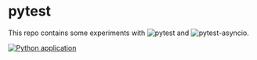 # pytest

This repo contains some experiments with ![pytest](https://docs.pytest.org/en/7.2.x/) and ![pytest-asyncio](https://pypi.org/project/pytest-asyncio/).

[![Python application](https://github.com/pgit/pytest/actions/workflows/python-app.yml/badge.svg)](https://github.com/pgit/pytest/actions/workflows/python-app.yml)
